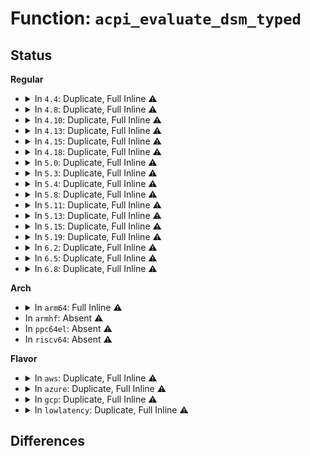 # Function: <code>acpi_evaluate_dsm_typed</code>

## Status
<b>Regular</b>
<ul>
<li>
<details>
<summary>In <code>4.4</code>: Duplicate, Full Inline ⚠️</summary>

**Collision:** Static Duplication

**Inline:** Full

**Transformation:** False

**Instances:**

```
In drivers/char/tpm/tpm_ppi.c (ffffffff81527386)
Location: include/acpi/acpi_bus.h:69
Inline: True
Inline callers:
  - drivers/char/tpm/tpm_ppi.c:tpm_show_ppi_response
  - drivers/char/tpm/tpm_ppi.c:show_ppi_operations
  - drivers/char/tpm/tpm_ppi.c:tpm_show_ppi_request
  - drivers/char/tpm/tpm_ppi.c:tpm_show_ppi_transition_action
  - drivers/char/tpm/tpm_ppi.c:tpm_store_ppi_request
  - drivers/char/tpm/tpm_ppi.c:tpm_add_ppi
```
```
In drivers/iommu/dmar.c (ffffffff8153381d)
Location: include/acpi/acpi_bus.h:69
Inline: True
```
</details>
</li>
<li>
<details>
<summary>In <code>4.8</code>: Duplicate, Full Inline ⚠️</summary>

**Collision:** Static Duplication

**Inline:** Full

**Transformation:** False

**Instances:**

```
In drivers/char/tpm/tpm_ppi.c (ffffffff8157aa8e)
Location: include/acpi/acpi_bus.h:69
Inline: True
Inline callers:
  - drivers/char/tpm/tpm_ppi.c:tpm_add_ppi
  - drivers/char/tpm/tpm_ppi.c:show_ppi_operations
  - drivers/char/tpm/tpm_ppi.c:tpm_show_ppi_response
  - drivers/char/tpm/tpm_ppi.c:tpm_show_ppi_transition_action
  - drivers/char/tpm/tpm_ppi.c:tpm_store_ppi_request
  - drivers/char/tpm/tpm_ppi.c:tpm_show_ppi_request
```
```
In drivers/iommu/dmar.c (ffffffff815880b3)
Location: include/acpi/acpi_bus.h:69
Inline: True
```
</details>
</li>
<li>
<details>
<summary>In <code>4.10</code>: Duplicate, Full Inline ⚠️</summary>

**Collision:** Static Duplication

**Inline:** Full

**Transformation:** False

**Instances:**

```
In drivers/char/tpm/tpm_ppi.c (ffffffff815a759e)
Location: include/acpi/acpi_bus.h:69
Inline: True
Inline callers:
  - drivers/char/tpm/tpm_ppi.c:tpm_add_ppi
  - drivers/char/tpm/tpm_ppi.c:show_ppi_operations
  - drivers/char/tpm/tpm_ppi.c:tpm_show_ppi_response
  - drivers/char/tpm/tpm_ppi.c:tpm_show_ppi_transition_action
  - drivers/char/tpm/tpm_ppi.c:tpm_store_ppi_request
  - drivers/char/tpm/tpm_ppi.c:tpm_show_ppi_request
```
```
In drivers/iommu/dmar.c (ffffffff815b5773)
Location: include/acpi/acpi_bus.h:69
Inline: True
```
</details>
</li>
<li>
<details>
<summary>In <code>4.13</code>: Duplicate, Full Inline ⚠️</summary>

**Collision:** Static Duplication

**Inline:** Full

**Transformation:** False

**Instances:**

```
In drivers/char/tpm/tpm_ppi.c (ffffffff815bd221)
Location: include/acpi/acpi_bus.h:69
Inline: True
Inline callers:
  - drivers/char/tpm/tpm_ppi.c:tpm_add_ppi
  - drivers/char/tpm/tpm_ppi.c:show_ppi_operations
  - drivers/char/tpm/tpm_ppi.c:tpm_show_ppi_response
  - drivers/char/tpm/tpm_ppi.c:tpm_show_ppi_transition_action
  - drivers/char/tpm/tpm_ppi.c:tpm_store_ppi_request
  - drivers/char/tpm/tpm_ppi.c:tpm_show_ppi_request
```
```
In drivers/iommu/dmar.c (ffffffff815cb5d3)
Location: include/acpi/acpi_bus.h:69
Inline: True
```
</details>
</li>
<li>
<details>
<summary>In <code>4.15</code>: Duplicate, Full Inline ⚠️</summary>

**Collision:** Static Duplication

**Inline:** Full

**Transformation:** False

**Instances:**

```
In drivers/acpi/sleep.c (ffffffff81539a56)
Location: include/acpi/acpi_bus.h:69
Inline: True
Inline callers:
  - drivers/acpi/sleep.c:lpi_device_get_constraints
```
```
In drivers/acpi/x86/apple.c (ffffffff8154f641)
Location: include/acpi/acpi_bus.h:69
Inline: True
Inline callers:
  - drivers/acpi/x86/apple.c:acpi_extract_apple_properties
  - drivers/acpi/x86/apple.c:acpi_extract_apple_properties
```
```
In drivers/char/tpm/tpm_ppi.c (ffffffff816236b1)
Location: include/acpi/acpi_bus.h:69
Inline: True
Inline callers:
  - drivers/char/tpm/tpm_ppi.c:tpm_add_ppi
  - drivers/char/tpm/tpm_ppi.c:show_ppi_operations
  - drivers/char/tpm/tpm_ppi.c:tpm_show_ppi_response
  - drivers/char/tpm/tpm_ppi.c:tpm_show_ppi_transition_action
  - drivers/char/tpm/tpm_ppi.c:tpm_store_ppi_request
  - drivers/char/tpm/tpm_ppi.c:tpm_show_ppi_request
```
```
In drivers/iommu/dmar.c (ffffffff816323a3)
Location: include/acpi/acpi_bus.h:69
Inline: True
```
</details>
</li>
<li>
<details>
<summary>In <code>4.18</code>: Duplicate, Full Inline ⚠️</summary>

**Collision:** Static Duplication

**Inline:** Full

**Transformation:** False

**Instances:**

```
In drivers/acpi/sleep.c (ffffffff8156f7d5)
Location: include/acpi/acpi_bus.h:69
Inline: True
Inline callers:
  - drivers/acpi/sleep.c:lpi_device_get_constraints
```
```
In drivers/acpi/x86/apple.c (ffffffff81585ef0)
Location: include/acpi/acpi_bus.h:69
Inline: True
Inline callers:
  - drivers/acpi/x86/apple.c:acpi_extract_apple_properties
  - drivers/acpi/x86/apple.c:acpi_extract_apple_properties
```
```
In drivers/char/tpm/tpm_ppi.c (ffffffff8165d481)
Location: include/acpi/acpi_bus.h:69
Inline: True
Inline callers:
  - drivers/char/tpm/tpm_ppi.c:tpm_add_ppi
  - drivers/char/tpm/tpm_ppi.c:show_ppi_operations
  - drivers/char/tpm/tpm_ppi.c:tpm_show_ppi_response
  - drivers/char/tpm/tpm_ppi.c:tpm_show_ppi_transition_action
  - drivers/char/tpm/tpm_ppi.c:tpm_store_ppi_request
  - drivers/char/tpm/tpm_ppi.c:tpm_show_ppi_request
```
```
In drivers/iommu/dmar.c (ffffffff8166d687)
Location: include/acpi/acpi_bus.h:69
Inline: True
```
</details>
</li>
<li>
<details>
<summary>In <code>5.0</code>: Duplicate, Full Inline ⚠️</summary>

**Collision:** Static Duplication

**Inline:** Full

**Transformation:** False

**Instances:**

```
In drivers/acpi/sleep.c (ffffffff815873b5)
Location: include/acpi/acpi_bus.h:69
Inline: True
Inline callers:
  - drivers/acpi/sleep.c:lpi_device_get_constraints
```
```
In drivers/acpi/x86/apple.c (ffffffff8159e220)
Location: include/acpi/acpi_bus.h:69
Inline: True
Inline callers:
  - drivers/acpi/x86/apple.c:acpi_extract_apple_properties
  - drivers/acpi/x86/apple.c:acpi_extract_apple_properties
```
```
In drivers/acpi/acpi_adxl.c (ffffffff8159f025)
Location: include/acpi/acpi_bus.h:69
Inline: True
Inline callers:
  - drivers/acpi/acpi_adxl.c:adxl_dsm
```
```
In drivers/char/tpm/tpm_ppi.c (ffffffff8167b941)
Location: include/acpi/acpi_bus.h:69
Inline: True
Inline callers:
  - drivers/char/tpm/tpm_ppi.c:tpm_add_ppi
  - drivers/char/tpm/tpm_ppi.c:show_ppi_operations
  - drivers/char/tpm/tpm_ppi.c:tpm_show_ppi_response
  - drivers/char/tpm/tpm_ppi.c:tpm_show_ppi_transition_action
  - drivers/char/tpm/tpm_ppi.c:tpm_store_ppi_request
  - drivers/char/tpm/tpm_ppi.c:tpm_show_ppi_request
```
```
In drivers/iommu/dmar.c (ffffffff8168ba97)
Location: include/acpi/acpi_bus.h:69
Inline: True
```
</details>
</li>
<li>
<details>
<summary>In <code>5.3</code>: Duplicate, Full Inline ⚠️</summary>

**Collision:** Static Duplication

**Inline:** Full

**Transformation:** False

**Instances:**

```
In drivers/acpi/sleep.c (ffffffff815b8035)
Location: include/acpi/acpi_bus.h:56
Inline: True
Inline callers:
  - drivers/acpi/sleep.c:lpi_device_get_constraints
```
```
In drivers/acpi/x86/apple.c (ffffffff815cf780)
Location: include/acpi/acpi_bus.h:56
Inline: True
Inline callers:
  - drivers/acpi/x86/apple.c:acpi_extract_apple_properties
  - drivers/acpi/x86/apple.c:acpi_extract_apple_properties
```
```
In drivers/acpi/acpi_adxl.c (ffffffff815d05d5)
Location: include/acpi/acpi_bus.h:56
Inline: True
Inline callers:
  - drivers/acpi/acpi_adxl.c:adxl_dsm
```
```
In drivers/char/tpm/tpm_ppi.c (ffffffff816b257a)
Location: include/acpi/acpi_bus.h:56
Inline: True
Inline callers:
  - drivers/char/tpm/tpm_ppi.c:tpm_add_ppi
  - drivers/char/tpm/tpm_ppi.c:show_ppi_operations
  - drivers/char/tpm/tpm_ppi.c:tpm_show_ppi_response
  - drivers/char/tpm/tpm_ppi.c:tpm_show_ppi_transition_action
  - drivers/char/tpm/tpm_ppi.c:tpm_store_ppi_request
  - drivers/char/tpm/tpm_ppi.c:tpm_show_ppi_request
```
```
In drivers/iommu/dmar.c (ffffffff816c3498)
Location: include/acpi/acpi_bus.h:56
Inline: True
```
</details>
</li>
<li>
<details>
<summary>In <code>5.4</code>: Duplicate, Full Inline ⚠️</summary>

**Collision:** Static Duplication

**Inline:** Full

**Transformation:** False

**Instances:**

```
In drivers/acpi/sleep.c (ffffffff815d92c5)
Location: include/acpi/acpi_bus.h:56
Inline: True
Inline callers:
  - drivers/acpi/sleep.c:lpi_device_get_constraints
```
```
In drivers/acpi/x86/apple.c (ffffffff815f0a00)
Location: include/acpi/acpi_bus.h:56
Inline: True
Inline callers:
  - drivers/acpi/x86/apple.c:acpi_extract_apple_properties
  - drivers/acpi/x86/apple.c:acpi_extract_apple_properties
```
```
In drivers/acpi/acpi_adxl.c (ffffffff815f1845)
Location: include/acpi/acpi_bus.h:56
Inline: True
Inline callers:
  - drivers/acpi/acpi_adxl.c:adxl_dsm
```
```
In drivers/char/tpm/tpm_ppi.c (ffffffff816d525a)
Location: include/acpi/acpi_bus.h:56
Inline: True
Inline callers:
  - drivers/char/tpm/tpm_ppi.c:tpm_add_ppi
  - drivers/char/tpm/tpm_ppi.c:show_ppi_operations
  - drivers/char/tpm/tpm_ppi.c:tpm_show_ppi_response
  - drivers/char/tpm/tpm_ppi.c:tpm_show_ppi_transition_action
  - drivers/char/tpm/tpm_ppi.c:tpm_store_ppi_request
  - drivers/char/tpm/tpm_ppi.c:tpm_show_ppi_request
```
```
In drivers/iommu/dmar.c (ffffffff816e63e8)
Location: include/acpi/acpi_bus.h:56
Inline: True
```
</details>
</li>
<li>
<details>
<summary>In <code>5.8</code>: Duplicate, Full Inline ⚠️</summary>

**Collision:** Static Duplication

**Inline:** Full

**Transformation:** False

**Instances:**

```
In drivers/acpi/sleep.c (ffffffff81683205)
Location: include/acpi/acpi_bus.h:57
Inline: True
Inline callers:
  - drivers/acpi/sleep.c:lpi_device_get_constraints
```
```
In drivers/acpi/x86/apple.c (ffffffff8169cca0)
Location: include/acpi/acpi_bus.h:57
Inline: True
Inline callers:
  - drivers/acpi/x86/apple.c:acpi_extract_apple_properties
  - drivers/acpi/x86/apple.c:acpi_extract_apple_properties
```
```
In drivers/acpi/acpi_adxl.c (ffffffff8169d835)
Location: include/acpi/acpi_bus.h:57
Inline: True
Inline callers:
  - drivers/acpi/acpi_adxl.c:adxl_dsm
```
```
In drivers/char/tpm/tpm_ppi.c (ffffffff8178952a)
Location: include/acpi/acpi_bus.h:57
Inline: True
Inline callers:
  - drivers/char/tpm/tpm_ppi.c:tpm_add_ppi
  - drivers/char/tpm/tpm_ppi.c:show_ppi_operations
  - drivers/char/tpm/tpm_ppi.c:tpm_show_ppi_response
  - drivers/char/tpm/tpm_ppi.c:tpm_show_ppi_transition_action
  - drivers/char/tpm/tpm_ppi.c:tpm_store_ppi_request
  - drivers/char/tpm/tpm_ppi.c:tpm_show_ppi_request
```
```
In drivers/iommu/intel/dmar.c (ffffffff8179c8e6)
Location: include/acpi/acpi_bus.h:57
Inline: True
```
</details>
</li>
<li>
<details>
<summary>In <code>5.11</code>: Duplicate, Full Inline ⚠️</summary>

**Collision:** Static Duplication

**Inline:** Full

**Transformation:** False

**Instances:**

```
In drivers/acpi/x86/apple.c (ffffffff816b9b00)
Location: include/acpi/acpi_bus.h:57
Inline: True
Inline callers:
  - drivers/acpi/x86/apple.c:acpi_extract_apple_properties
  - drivers/acpi/x86/apple.c:acpi_extract_apple_properties
```
```
In drivers/acpi/x86/s2idle.c (ffffffff816ba0d5)
Location: include/acpi/acpi_bus.h:57
Inline: True
Inline callers:
  - drivers/acpi/x86/s2idle.c:lpi_device_get_constraints
  - drivers/acpi/x86/s2idle.c:lpi_device_get_constraints_amd
```
```
In drivers/acpi/acpi_adxl.c (ffffffff816bb0d7)
Location: include/acpi/acpi_bus.h:57
Inline: True
Inline callers:
  - drivers/acpi/acpi_adxl.c:adxl_dsm
```
```
In drivers/char/tpm/tpm_ppi.c (ffffffff817a0432)
Location: include/acpi/acpi_bus.h:57
Inline: True
Inline callers:
  - drivers/char/tpm/tpm_ppi.c:tpm_add_ppi
  - drivers/char/tpm/tpm_ppi.c:show_ppi_operations
  - drivers/char/tpm/tpm_ppi.c:tpm_show_ppi_response
  - drivers/char/tpm/tpm_ppi.c:tpm_show_ppi_transition_action
  - drivers/char/tpm/tpm_ppi.c:tpm_store_ppi_request
  - drivers/char/tpm/tpm_ppi.c:tpm_show_ppi_request
```
```
In drivers/iommu/intel/dmar.c (ffffffff817aa5b6)
Location: include/acpi/acpi_bus.h:57
Inline: True
```
</details>
</li>
<li>
<details>
<summary>In <code>5.13</code>: Duplicate, Full Inline ⚠️</summary>

**Collision:** Static Duplication

**Inline:** Full

**Transformation:** False

**Instances:**

```
In drivers/acpi/x86/apple.c (ffffffff8169b9e0)
Location: include/acpi/acpi_bus.h:57
Inline: True
Inline callers:
  - drivers/acpi/x86/apple.c:acpi_extract_apple_properties
  - drivers/acpi/x86/apple.c:acpi_extract_apple_properties
```
```
In drivers/acpi/x86/s2idle.c (ffffffff8169bfd5)
Location: include/acpi/acpi_bus.h:57
Inline: True
Inline callers:
  - drivers/acpi/x86/s2idle.c:lpi_device_get_constraints
  - drivers/acpi/x86/s2idle.c:lpi_device_get_constraints_amd
```
```
In drivers/acpi/acpi_adxl.c (ffffffff8169d217)
Location: include/acpi/acpi_bus.h:57
Inline: True
Inline callers:
  - drivers/acpi/acpi_adxl.c:adxl_dsm
```
```
In drivers/char/tpm/tpm_ppi.c (ffffffff81783122)
Location: include/acpi/acpi_bus.h:57
Inline: True
Inline callers:
  - drivers/char/tpm/tpm_ppi.c:tpm_add_ppi
  - drivers/char/tpm/tpm_ppi.c:show_ppi_operations
  - drivers/char/tpm/tpm_ppi.c:tpm_show_ppi_response
  - drivers/char/tpm/tpm_ppi.c:tpm_show_ppi_transition_action
  - drivers/char/tpm/tpm_ppi.c:tpm_store_ppi_request
  - drivers/char/tpm/tpm_ppi.c:tpm_show_ppi_request
```
```
In drivers/iommu/intel/dmar.c (ffffffff8178d31b)
Location: include/acpi/acpi_bus.h:57
Inline: True
```
```
In drivers/input/touchscreen/elants_i2c.c (ffffffff819202d2)
Location: include/acpi/acpi_bus.h:57
Inline: True
Inline callers:
  - drivers/input/touchscreen/elants_i2c.c:elants_i2c_probe
```
</details>
</li>
<li>
<details>
<summary>In <code>5.15</code>: Duplicate, Full Inline ⚠️</summary>

**Collision:** Static Duplication

**Inline:** Full

**Transformation:** False

**Instances:**

```
In drivers/acpi/x86/apple.c (ffffffff81711890)
Location: include/acpi/acpi_bus.h:57
Inline: True
Inline callers:
  - drivers/acpi/x86/apple.c:acpi_extract_apple_properties
  - drivers/acpi/x86/apple.c:acpi_extract_apple_properties
```
```
In drivers/acpi/x86/s2idle.c (ffffffff817123b5)
Location: include/acpi/acpi_bus.h:57
Inline: True
Inline callers:
  - drivers/acpi/x86/s2idle.c:lpi_device_get_constraints
  - drivers/acpi/x86/s2idle.c:lpi_device_get_constraints_amd
```
```
In drivers/acpi/acpi_adxl.c (ffffffff81713817)
Location: include/acpi/acpi_bus.h:57
Inline: True
Inline callers:
  - drivers/acpi/acpi_adxl.c:adxl_dsm
```
```
In drivers/char/tpm/tpm_ppi.c (ffffffff81809b22)
Location: include/acpi/acpi_bus.h:57
Inline: True
Inline callers:
  - drivers/char/tpm/tpm_ppi.c:tpm_add_ppi
  - drivers/char/tpm/tpm_ppi.c:show_ppi_operations
  - drivers/char/tpm/tpm_ppi.c:tpm_show_ppi_response
  - drivers/char/tpm/tpm_ppi.c:tpm_show_ppi_transition_action
  - drivers/char/tpm/tpm_ppi.c:tpm_store_ppi_request
  - drivers/char/tpm/tpm_ppi.c:tpm_show_ppi_request
```
```
In drivers/iommu/intel/dmar.c (ffffffff81814a6d)
Location: include/acpi/acpi_bus.h:57
Inline: True
```
```
In drivers/input/touchscreen/elants_i2c.c (ffffffff819c2f72)
Location: include/acpi/acpi_bus.h:57
Inline: True
Inline callers:
  - drivers/input/touchscreen/elants_i2c.c:elants_i2c_probe
```
</details>
</li>
<li>
<details>
<summary>In <code>5.19</code>: Duplicate, Full Inline ⚠️</summary>

**Collision:** Static Duplication

**Inline:** Full

**Transformation:** False

**Instances:**

```
In drivers/acpi/x86/apple.c (ffffffff81840947)
Location: include/acpi/acpi_bus.h:57
Inline: True
Inline callers:
  - drivers/acpi/x86/apple.c:acpi_extract_apple_properties
  - drivers/acpi/x86/apple.c:acpi_extract_apple_properties
```
```
In drivers/acpi/x86/s2idle.c (ffffffff81841895)
Location: include/acpi/acpi_bus.h:57
Inline: True
Inline callers:
  - drivers/acpi/x86/s2idle.c:lpi_device_get_constraints
  - drivers/acpi/x86/s2idle.c:lpi_device_get_constraints_amd
```
```
In drivers/acpi/acpi_adxl.c (ffffffff81843107)
Location: include/acpi/acpi_bus.h:57
Inline: True
Inline callers:
  - drivers/acpi/acpi_adxl.c:adxl_dsm
```
```
In drivers/char/tpm/tpm_ppi.c (ffffffff81949a93)
Location: include/acpi/acpi_bus.h:57
Inline: True
Inline callers:
  - drivers/char/tpm/tpm_ppi.c:tpm_add_ppi
  - drivers/char/tpm/tpm_ppi.c:show_ppi_operations
  - drivers/char/tpm/tpm_ppi.c:tpm_show_ppi_response
  - drivers/char/tpm/tpm_ppi.c:tpm_show_ppi_transition_action
  - drivers/char/tpm/tpm_ppi.c:tpm_store_ppi_request
  - drivers/char/tpm/tpm_ppi.c:tpm_show_ppi_request
```
```
In drivers/iommu/intel/dmar.c (ffffffff81955980)
Location: include/acpi/acpi_bus.h:57
Inline: True
Inline callers:
  - drivers/iommu/intel/dmar.c:dmar_walk_dsm_resource
```
```
In drivers/input/touchscreen/elants_i2c.c (ffffffff81b233cc)
Location: include/acpi/acpi_bus.h:57
Inline: True
Inline callers:
  - drivers/input/touchscreen/elants_i2c.c:elants_i2c_probe
```
</details>
</li>
<li>
<details>
<summary>In <code>6.2</code>: Duplicate, Full Inline ⚠️</summary>

**Collision:** Static Duplication

**Inline:** Full

**Transformation:** False

**Instances:**

```
In drivers/acpi/x86/apple.c (ffffffff81977377)
Location: include/acpi/acpi_bus.h:57
Inline: True
Inline callers:
  - drivers/acpi/x86/apple.c:acpi_extract_apple_properties
  - drivers/acpi/x86/apple.c:acpi_extract_apple_properties
```
```
In drivers/acpi/x86/s2idle.c (ffffffff81978465)
Location: include/acpi/acpi_bus.h:57
Inline: True
Inline callers:
  - drivers/acpi/x86/s2idle.c:lpi_device_get_constraints
  - drivers/acpi/x86/s2idle.c:lpi_device_get_constraints_amd
```
```
In drivers/acpi/acpi_adxl.c (ffffffff8197a477)
Location: include/acpi/acpi_bus.h:57
Inline: True
Inline callers:
  - drivers/acpi/acpi_adxl.c:adxl_dsm
```
```
In drivers/char/tpm/tpm_ppi.c (ffffffff81aad0a3)
Location: include/acpi/acpi_bus.h:57
Inline: True
Inline callers:
  - drivers/char/tpm/tpm_ppi.c:tpm_add_ppi
  - drivers/char/tpm/tpm_ppi.c:show_ppi_operations
  - drivers/char/tpm/tpm_ppi.c:tpm_show_ppi_response
  - drivers/char/tpm/tpm_ppi.c:tpm_show_ppi_transition_action
  - drivers/char/tpm/tpm_ppi.c:tpm_store_ppi_request
  - drivers/char/tpm/tpm_ppi.c:tpm_show_ppi_request
```
```
In drivers/iommu/intel/dmar.c (ffffffff81abc490)
Location: include/acpi/acpi_bus.h:57
Inline: True
Inline callers:
  - drivers/iommu/intel/dmar.c:dmar_walk_dsm_resource
```
```
In drivers/input/touchscreen/elants_i2c.c (ffffffff81cb5ca6)
Location: include/acpi/acpi_bus.h:57
Inline: True
Inline callers:
  - drivers/input/touchscreen/elants_i2c.c:elants_i2c_probe
```
</details>
</li>
<li>
<details>
<summary>In <code>6.5</code>: Duplicate, Full Inline ⚠️</summary>

**Collision:** Static Duplication

**Inline:** Full

**Transformation:** False

**Instances:**

```
In drivers/acpi/x86/apple.c (ffffffff819bdd67)
Location: include/acpi/acpi_bus.h:57
Inline: True
Inline callers:
  - drivers/acpi/x86/apple.c:acpi_extract_apple_properties
  - drivers/acpi/x86/apple.c:acpi_extract_apple_properties
```
```
In drivers/acpi/x86/s2idle.c (ffffffff819bef25)
Location: include/acpi/acpi_bus.h:57
Inline: True
Inline callers:
  - drivers/acpi/x86/s2idle.c:lpi_device_get_constraints
  - drivers/acpi/x86/s2idle.c:lpi_device_get_constraints_amd
```
```
In drivers/acpi/acpi_adxl.c (ffffffff819c0f07)
Location: include/acpi/acpi_bus.h:57
Inline: True
Inline callers:
  - drivers/acpi/acpi_adxl.c:adxl_dsm
```
```
In drivers/char/tpm/tpm_ppi.c (ffffffff81af8913)
Location: include/acpi/acpi_bus.h:57
Inline: True
Inline callers:
  - drivers/char/tpm/tpm_ppi.c:tpm_add_ppi
  - drivers/char/tpm/tpm_ppi.c:show_ppi_operations
  - drivers/char/tpm/tpm_ppi.c:tpm_show_ppi_response
  - drivers/char/tpm/tpm_ppi.c:tpm_show_ppi_transition_action
  - drivers/char/tpm/tpm_ppi.c:tpm_store_ppi_request
  - drivers/char/tpm/tpm_ppi.c:tpm_show_ppi_request
```
```
In drivers/iommu/intel/dmar.c (ffffffff81b08d80)
Location: include/acpi/acpi_bus.h:57
Inline: True
Inline callers:
  - drivers/iommu/intel/dmar.c:dmar_walk_dsm_resource
```
```
In drivers/usb/core/usb-acpi.c (ffffffff81ca0913)
Location: include/acpi/acpi_bus.h:57
Inline: True
Inline callers:
  - drivers/usb/core/usb-acpi.c:usb_acpi_port_lpm_incapable
```
```
In drivers/input/touchscreen/elants_i2c.c (ffffffff81d1d32e)
Location: include/acpi/acpi_bus.h:57
Inline: True
Inline callers:
  - drivers/input/touchscreen/elants_i2c.c:elants_i2c_probe
```
```
In drivers/platform/x86/intel/pmc/tgl.c (ffffffff81ddce49)
Location: include/acpi/acpi_bus.h:57
Inline: True
Inline callers:
  - drivers/platform/x86/intel/pmc/tgl.c:pmc_core_get_tgl_lpm_reqs
```
</details>
</li>
<li>
<details>
<summary>In <code>6.8</code>: Duplicate, Full Inline ⚠️</summary>

**Collision:** Static Duplication

**Inline:** Full

**Transformation:** False

**Instances:**

```
In drivers/pci/pci-acpi.c (ffffffff8198fea0)
Location: include/acpi/acpi_bus.h:59
Inline: True
Inline callers:
  - drivers/pci/pci-acpi.c:pci_acpi_setup
  - drivers/pci/pci-acpi.c:acpi_pci_add_bus
```
```
In drivers/acpi/pci_root.c (ffffffff819fcff6)
Location: include/acpi/acpi_bus.h:59
Inline: True
Inline callers:
  - drivers/acpi/pci_root.c:acpi_pci_root_create
```
```
In drivers/acpi/x86/apple.c (ffffffff81a08637)
Location: include/acpi/acpi_bus.h:59
Inline: True
Inline callers:
  - drivers/acpi/x86/apple.c:acpi_extract_apple_properties
  - drivers/acpi/x86/apple.c:acpi_extract_apple_properties
```
```
In drivers/acpi/x86/s2idle.c (ffffffff81a09a99)
Location: include/acpi/acpi_bus.h:59
Inline: True
Inline callers:
  - drivers/acpi/x86/s2idle.c:validate_dsm
  - drivers/acpi/x86/s2idle.c:lpi_device_get_constraints
  - drivers/acpi/x86/s2idle.c:lpi_device_get_constraints_amd
```
```
In drivers/acpi/acpi_adxl.c (ffffffff81a0b927)
Location: include/acpi/acpi_bus.h:59
Inline: True
Inline callers:
  - drivers/acpi/acpi_adxl.c:adxl_dsm
```
```
In drivers/char/tpm/tpm_ppi.c (ffffffff81b4bf33)
Location: include/acpi/acpi_bus.h:59
Inline: True
Inline callers:
  - drivers/char/tpm/tpm_ppi.c:tpm_add_ppi
  - drivers/char/tpm/tpm_ppi.c:show_ppi_operations
  - drivers/char/tpm/tpm_ppi.c:tpm_show_ppi_response
  - drivers/char/tpm/tpm_ppi.c:tpm_show_ppi_transition_action
  - drivers/char/tpm/tpm_ppi.c:tpm_store_ppi_request
  - drivers/char/tpm/tpm_ppi.c:tpm_show_ppi_request
```
```
In drivers/iommu/intel/dmar.c (ffffffff81b5cda0)
Location: include/acpi/acpi_bus.h:59
Inline: True
Inline callers:
  - drivers/iommu/intel/dmar.c:dmar_walk_dsm_resource
```
```
In drivers/usb/core/usb-acpi.c (ffffffff81d55563)
Location: include/acpi/acpi_bus.h:59
Inline: True
Inline callers:
  - drivers/usb/core/usb-acpi.c:usb_acpi_port_lpm_incapable
```
```
In drivers/input/touchscreen/elants_i2c.c (ffffffff81dd3051)
Location: include/acpi/acpi_bus.h:59
Inline: True
Inline callers:
  - drivers/input/touchscreen/elants_i2c.c:elants_i2c_probe
```
</details>
</li>
</ul>
<b>Arch</b>
<ul>
<li>
<details>
<summary>In <code>arm64</code>: Full Inline ⚠️</summary>

**Collision:** Unique Static

**Inline:** Full

**Transformation:** False

**Instances:**

```
In drivers/char/tpm/tpm_ppi.c (ffff8000108c0134)
Location: include/acpi/acpi_bus.h:56
Inline: True
Inline callers:
  - drivers/char/tpm/tpm_ppi.c:tpm_add_ppi
  - drivers/char/tpm/tpm_ppi.c:show_ppi_operations
  - drivers/char/tpm/tpm_ppi.c:tpm_show_ppi_response
  - drivers/char/tpm/tpm_ppi.c:tpm_show_ppi_transition_action
  - drivers/char/tpm/tpm_ppi.c:tpm_store_ppi_request
  - drivers/char/tpm/tpm_ppi.c:tpm_show_ppi_request
```
</details>
</li>
<li>
In <code>armhf</code>: Absent ⚠️
</li>
<li>
In <code>ppc64el</code>: Absent ⚠️
</li>
<li>
In <code>riscv64</code>: Absent ⚠️
</li>
</ul>
<b>Flavor</b>
<ul>
<li>
<details>
<summary>In <code>aws</code>: Duplicate, Full Inline ⚠️</summary>

**Collision:** Static Duplication

**Inline:** Full

**Transformation:** False

**Instances:**

```
In drivers/acpi/x86/apple.c (ffffffff815df690)
Location: include/acpi/acpi_bus.h:56
Inline: True
Inline callers:
  - drivers/acpi/x86/apple.c:acpi_extract_apple_properties
  - drivers/acpi/x86/apple.c:acpi_extract_apple_properties
```
```
In drivers/acpi/acpi_adxl.c (ffffffff815e04d5)
Location: include/acpi/acpi_bus.h:56
Inline: True
Inline callers:
  - drivers/acpi/acpi_adxl.c:adxl_dsm
```
```
In drivers/char/tpm/tpm_ppi.c (ffffffff8169acaa)
Location: include/acpi/acpi_bus.h:56
Inline: True
Inline callers:
  - drivers/char/tpm/tpm_ppi.c:tpm_add_ppi
  - drivers/char/tpm/tpm_ppi.c:show_ppi_operations
  - drivers/char/tpm/tpm_ppi.c:tpm_show_ppi_response
  - drivers/char/tpm/tpm_ppi.c:tpm_show_ppi_transition_action
  - drivers/char/tpm/tpm_ppi.c:tpm_store_ppi_request
  - drivers/char/tpm/tpm_ppi.c:tpm_show_ppi_request
```
```
In drivers/iommu/dmar.c (ffffffff816abec8)
Location: include/acpi/acpi_bus.h:56
Inline: True
```
</details>
</li>
<li>
<details>
<summary>In <code>azure</code>: Duplicate, Full Inline ⚠️</summary>

**Collision:** Static Duplication

**Inline:** Full

**Transformation:** False

**Instances:**

```
In drivers/acpi/sleep.c (ffffffff815b57e5)
Location: include/acpi/acpi_bus.h:56
Inline: True
Inline callers:
  - drivers/acpi/sleep.c:lpi_device_get_constraints
```
```
In drivers/acpi/x86/apple.c (ffffffff815cacb0)
Location: include/acpi/acpi_bus.h:56
Inline: True
Inline callers:
  - drivers/acpi/x86/apple.c:acpi_extract_apple_properties
  - drivers/acpi/x86/apple.c:acpi_extract_apple_properties
```
```
In drivers/acpi/acpi_adxl.c (ffffffff815cbb55)
Location: include/acpi/acpi_bus.h:56
Inline: True
Inline callers:
  - drivers/acpi/acpi_adxl.c:adxl_dsm
```
```
In drivers/char/tpm/tpm_ppi.c (ffffffff8167869a)
Location: include/acpi/acpi_bus.h:56
Inline: True
Inline callers:
  - drivers/char/tpm/tpm_ppi.c:tpm_add_ppi
  - drivers/char/tpm/tpm_ppi.c:show_ppi_operations
  - drivers/char/tpm/tpm_ppi.c:tpm_show_ppi_response
  - drivers/char/tpm/tpm_ppi.c:tpm_show_ppi_transition_action
  - drivers/char/tpm/tpm_ppi.c:tpm_store_ppi_request
  - drivers/char/tpm/tpm_ppi.c:tpm_show_ppi_request
```
```
In drivers/iommu/dmar.c (ffffffff81689828)
Location: include/acpi/acpi_bus.h:56
Inline: True
```
</details>
</li>
<li>
<details>
<summary>In <code>gcp</code>: Duplicate, Full Inline ⚠️</summary>

**Collision:** Static Duplication

**Inline:** Full

**Transformation:** False

**Instances:**

```
In drivers/acpi/sleep.c (ffffffff815cd5a5)
Location: include/acpi/acpi_bus.h:56
Inline: True
Inline callers:
  - drivers/acpi/sleep.c:lpi_device_get_constraints
```
```
In drivers/acpi/x86/apple.c (ffffffff815e4ce0)
Location: include/acpi/acpi_bus.h:56
Inline: True
Inline callers:
  - drivers/acpi/x86/apple.c:acpi_extract_apple_properties
  - drivers/acpi/x86/apple.c:acpi_extract_apple_properties
```
```
In drivers/acpi/acpi_adxl.c (ffffffff815e5b25)
Location: include/acpi/acpi_bus.h:56
Inline: True
Inline callers:
  - drivers/acpi/acpi_adxl.c:adxl_dsm
```
```
In drivers/char/tpm/tpm_ppi.c (ffffffff816c8f1a)
Location: include/acpi/acpi_bus.h:56
Inline: True
Inline callers:
  - drivers/char/tpm/tpm_ppi.c:tpm_add_ppi
  - drivers/char/tpm/tpm_ppi.c:show_ppi_operations
  - drivers/char/tpm/tpm_ppi.c:tpm_show_ppi_response
  - drivers/char/tpm/tpm_ppi.c:tpm_show_ppi_transition_action
  - drivers/char/tpm/tpm_ppi.c:tpm_store_ppi_request
  - drivers/char/tpm/tpm_ppi.c:tpm_show_ppi_request
```
```
In drivers/iommu/dmar.c (ffffffff816da0a8)
Location: include/acpi/acpi_bus.h:56
Inline: True
```
</details>
</li>
<li>
<details>
<summary>In <code>lowlatency</code>: Duplicate, Full Inline ⚠️</summary>

**Collision:** Static Duplication

**Inline:** Full

**Transformation:** False

**Instances:**

```
In drivers/acpi/sleep.c (ffffffff815e7445)
Location: include/acpi/acpi_bus.h:56
Inline: True
Inline callers:
  - drivers/acpi/sleep.c:lpi_device_get_constraints
```
```
In drivers/acpi/x86/apple.c (ffffffff815feb90)
Location: include/acpi/acpi_bus.h:56
Inline: True
Inline callers:
  - drivers/acpi/x86/apple.c:acpi_extract_apple_properties
  - drivers/acpi/x86/apple.c:acpi_extract_apple_properties
```
```
In drivers/acpi/acpi_adxl.c (ffffffff815ff9d5)
Location: include/acpi/acpi_bus.h:56
Inline: True
Inline callers:
  - drivers/acpi/acpi_adxl.c:adxl_dsm
```
```
In drivers/char/tpm/tpm_ppi.c (ffffffff816e33fa)
Location: include/acpi/acpi_bus.h:56
Inline: True
Inline callers:
  - drivers/char/tpm/tpm_ppi.c:tpm_add_ppi
  - drivers/char/tpm/tpm_ppi.c:show_ppi_operations
  - drivers/char/tpm/tpm_ppi.c:tpm_show_ppi_response
  - drivers/char/tpm/tpm_ppi.c:tpm_show_ppi_transition_action
  - drivers/char/tpm/tpm_ppi.c:tpm_store_ppi_request
  - drivers/char/tpm/tpm_ppi.c:tpm_show_ppi_request
```
```
In drivers/iommu/dmar.c (ffffffff816f4658)
Location: include/acpi/acpi_bus.h:56
Inline: True
```
</details>
</li>
</ul>

## Differences
